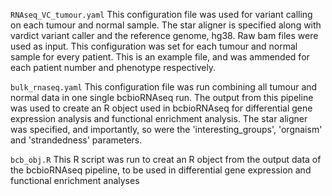 `RNAseq_VC_tumour.yaml`
This configuration file was used for variant calling on each tumour and normal sample. The star aligner is specified along with vardict variant caller and the reference genome, hg38. Raw bam files were used as input. This configuration was set for each tumour and normal sample for every patient. This is an example file, and was ammended for each patient number and phenotype respectively. 

`bulk_rnaseq.yaml`
This configuration file was run combining all tumour and normal data in one single bcbioRNAseq run. The output from this pipeline was used to create an R object used in bcbioRNAseq for differential gene expression analysis and functional enrichment analysis. The star aligner was specified, and importantly, so were the 'interesting_groups', 'orgnaism' and 'strandedness' parameters. 

`bcb_obj.R`
This R script was run to creat an R object from the output data of the bcbioRNAseq pipeline, to be used in differential gene expression and functional enrichment analyses

